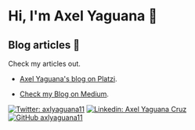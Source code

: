 # Hi, I'm Axel Yaguana 👋
<!--
I'm a data analyst with experience in edtech and fast-growing startup environments. My work has positively impacted the life of thousands of Latin Americans, helping them acquire high in demand skills. 

My academic background is civil engineering with scientific computing approach. Here I developed scripts for computational mechanics using Python and Matlab. I also participated in the integration of new students to the Academia, helping them succeed. 

💼I'm currently working as a Quality Assurance Associate at [Platzi](https://platzi.com/home).

📍I live in Loja, Ecuador.

## Education

### Universidad Técnica Particular de Loja
Bachelor's degree, Civil Engineering 

Focus areas:

* Computational mechanics
* Scientific computing
* Statistical hydrology

Thesis: Development of a platform to generate structural engineering reports

## Online training

### Platzi
Courses about:
* Software engineering 
* Data science
* Soft skills

### Datacamp

Career tracks:
* Data Analyst in SQL
* Data Analyst in Python


## I'm interested in...

* Computational statistics.
* Python programming.
* SQL.
* Machine learning.
* Data storytelling.
* Technical writing.

-->

## Blog articles 📜

Check my articles out.

* [Axel Yaguana's blog on Platzi](https://platzi.com/blog/autores/axl-yaguana/).

* [Check my Blog on Medium](https://medium.com/@axlyaguana11).

[![Twitter: axlyaguana11](https://img.shields.io/twitter/follow/axlyaguana11?style=social)](https://twitter.com/axlyaguana11)
[![Linkedin: Axel Yaguana Cruz](https://img.shields.io/badge/-Axel-blue?style=flat-square&logo=Linkedin&logoColor=white&link=https://www.linkedin.com/in/axel-yaguana-cruz/)](https://www.linkedin.com/in/axel-yaguana-cruz/)
[![GitHub axlyaguana11](https://img.shields.io/github/followers/axlyaguana11?label=follow&style=social)](https://github.com/axlyaguana11)



<!--
**axlyaguana11/axlyaguana11** is a ✨ _special_ ✨ repository because its `README.md` (this file) appears on your GitHub profile.

Here are some ideas to get you started:

- 🔭 I’m currently working on ...
- 🌱 I’m currently learning ...
- 👯 I’m looking to collaborate on ...
- 🤔 I’m looking for help with ...
- 💬 Ask me about ...
- 📫 How to reach me: ...
- 😄 Pronouns: ...
- ⚡ Fun fact: ...
-->
